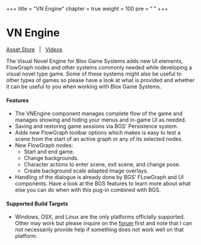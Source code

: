 +++
title = "VN Engine"
chapter = true
weight = 100
pre = "<b> </b>"
+++

# VN Engine

[<i class="fa fa-cart-arrow-down" aria-hidden="true"></i> Asset Store](https://assetstore.unity.com/publishers/380)
&nbsp;&nbsp;|&nbsp;&nbsp;
[<i class="fa fa-youtube" aria-hidden="true"></i> Videos](/tutorials/)

The Visual Novel Engine for Blox Game Systems adds new UI elements, FlowGraph nodes and other systems commonly needed while developing a visual novel type game. Some of these systems might also be useful to other types of games so please have a look at what is provided and whether it can be useful to you when working with Blox Game Systems.


#### Features

- The VNEngine component manages complete flow of the game and manages showing and hiding your menus and in-game UI as needed.
- Saving and restoring game sessions via BGS' Persistence system.
- Adds new FlowGraph toolbar options which makes is easy to test a scene from the start of an active graph or any of its selected nodes.
- New FlowGraph nodes:
	+ Start and end game.
	+ Change backgrounds.
	+ Character actions to enter scene, exit scene, and change pose.
	+ Create background scale adapted image overlays.	
- Handling of the dialogue is already done by BGS' FLowGraph and UI components. Have a look at the BGS features to learn more about what else you can do when with this pug-in combined with BGS.


#### Supported Build Targets

- Windows, OSX, and Linux are the only platforms officially supported. Other may work but please inquire on the [forum](http://forum.plyoung.com/) first and note that I can not necessarily provide help if something does not work well on that platform.
